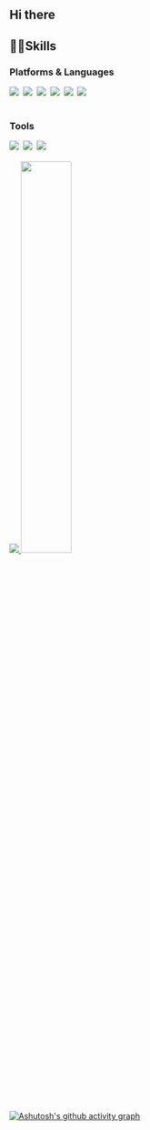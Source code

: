 ## Hi there

<h2 style="text-decoration: none;">👊🏿Skills</h2>
<h3>Platforms & Languages</h3>
<div>
  <img src="https://img.shields.io/badge/Spring-6DB33F?style=flat-square&logo=Spring&logoColor=white"/>&nbsp
  <img src="https://img.shields.io/badge/JavaScrpit-F7DF1E?style=flat-square&logo=JavaScript&logoColor=white"/>&nbsp
  <img src="https://img.shields.io/badge/Vue.js-4FC08D?style=flat-square&logo=Vue.js&logoColor=white"/>&nbsp
  <img src="https://img.shields.io/badge/TailwindCSS-06B6D4?style=flat-square&logo=tailwindcss&logoColor=white"/>&nbsp
  <img src="https://img.shields.io/badge/MySQL-4479A1?style=flat-square&logo=MySQL&logoColor=white"/>&nbsp
  <img src="https://img.shields.io/badge/Python-3776AB?style=flat-square&logo=Python&logoColor=white"/>&nbsp
</div>
<br/>

<h3>Tools</h3>
<div>
  <img src="https://img.shields.io/badge/IntelliJ IDEA-000000?style=flat-square&logo=intellijidea&logoColor=white"/>&nbsp
  <img src="https://img.shields.io/badge/Git-F05032?style=flat-square&logo=Git&logoColor=white"/>&nbsp
  <img src="https://img.shields.io/badge/Jira-0052CC?style=flat-square&logo=Jira&logoColor=white"/>&nbsp
</div>

<br/>

<a href="s">
  <img src="https://github-readme-stats.vercel.app/api/top-langs/?username=Yongjooon&exclude_repo=dkssud8150.github.io&layout=compact&theme=tokyonight" />
</a>
<a href="s">
  <img src="https://github-readme-stats.vercel.app/api?username=Yongjooon&theme=tokyonight&show_icons=true" width="42%" />
</a>

<br/>
<br/>

[![Ashutosh's github activity graph](https://github-readme-activity-graph.vercel.app/graph?username=Yongjooon&theme=dracula)](https://github.com/ashutosh00710/github-readme-activity-graph)

<!--
**Yongjooon/Yongjooon** is a ✨ _special_ ✨ repository because its `README.md` (this file) appears on your GitHub profile.

Here are some ideas to get you started:

- 🔭 I’m currently working on ...
- 🌱 I’m currently learning ...
- 👯 I’m looking to collaborate on ...
- 🤔 I’m looking for help with ...
- 💬 Ask me about ...
- 📫 How to reach me: ...
- 😄 Pronouns: ...
- ⚡ Fun fact: ...
-->
